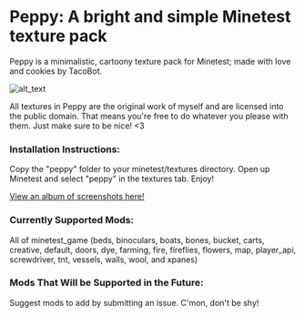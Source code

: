 # Peppy: A bright and simple Minetest texture pack

Peppy is a minimalistic, cartoony texture pack for Minetest; made with love and cookies by TacoBot.

![alt_text](http://i.imgur.com/fxTk7Xb.png?2)

All textures in Peppy are the original work of myself and are licensed into the public domain. That means you're free to do whatever you please with them. Just make sure to be nice! <3

### Installation Instructions:

Copy the "peppy" folder to your minetest/textures directory. Open up Minetest and select "peppy" in the textures tab. Enjoy!

[View an album of screenshots here!](http://imgur.com/a/Hzfqa)

### Currently Supported Mods:

All of minetest_game
(beds, binoculars, boats, bones, bucket, carts, creative, default, doors, dye, farming, fire, fireflies, flowers, map, player_api, screwdriver, tnt, vessels, walls, wool, and xpanes)

### Mods That Will be Supported in the Future:

Suggest mods to add by submitting an issue. C'mon, don't be shy!
